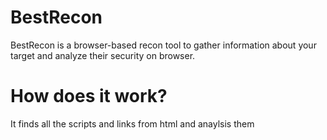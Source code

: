 # BestRecon
BestRecon is a browser-based recon tool to gather information about your target and analyze their security on browser.

# How does it work?

It finds all the scripts and links from html and anaylsis them